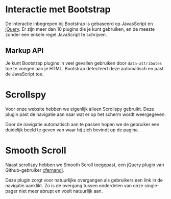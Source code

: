 # Interactie met Bootstrap

De interactie inbegrepen bij Bootstrap is gebaseerd op JavasScript en [jQuery](http://jquery.com). Er zijn meer dan 10 plugins die je kunt gebruiken, en de meeste zonder een enkele regel JavaScript te schrijven.

## Markup API

Je kunt Bootstrap plugins in veel gevallen gebruiken door `data-attributes` toe te voegen aan je HTML. Bootstrap detecteert deze automatisch en past de JavaScript toe.

# Scrollspy

Voor onze website hebben we eigenlijk alleen Scrollspy gebruikt. Deze plugin past de navigatie aan naar wat er op het scherm wordt weergegeven.

Door de navigatie automatisch aan te passen hopen we de gebruiker een duidelijk beeld te geven van waar hij zich bevindt op de pagina.

# Smooth Scroll

Naast scrollspy hebben we Smooth Scroll toegepast, een jQuery plugin van Github-gebruiker [cfernandi](https://github.com/cferdinandi/smooth-scroll).

Deze plugin zorgt voor natuurlijke overgangen als gebruikers een link in de navigatie aanklikt. Zo is de overgang tussen onderdelen van onze single-pager niet meer abrupt en voelt natuurlijk aan.
